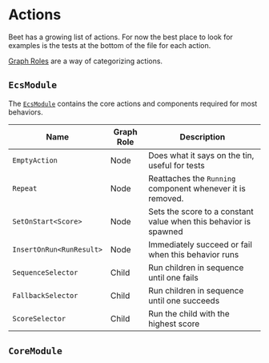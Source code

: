 # Actions

Beet has a growing list of actions. For now the best place to look for examples is the tests at the bottom of the file for each action.

[Graph Roles](./concepts.md#graph-roles) are a way of categorizing actions.

## `EcsModule`

The [`EcsModule`][EcsModule] contains the core actions and components required for most behaviors.

| Name                     | Graph Role | Description                                                      |
| ------------------------ | ---------- | ---------------------------------------------------------------- |
| `EmptyAction`            | Node       | Does what it says on the tin, useful for tests                   |
| `Repeat`                 | Node       | Reattaches the `Running` component whenever it is removed.       |
| `SetOnStart<Score>`      | Node       | Sets the score to a constant value when this behavior is spawned |
| `InsertOnRun<RunResult>` | Node       | Immediately succeed or fail when this behavior runs              |
| `SequenceSelector`       | Child      | Run children in sequence until one fails                         |
| `FallbackSelector`       | Child      | Run children in sequence until one succeeds                      |
| `ScoreSelector`          | Child      | Run the child with the highest score                             |

## `CoreModule`

[EcsModule]:https://github.com/mrchantey/beet/blob/main/crates/beet_ecs/src/ecs_module/ecs_module.rs